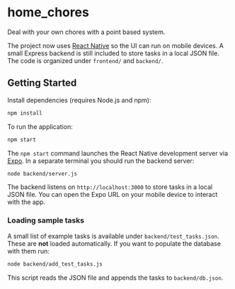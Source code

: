# home_chores

Deal with your own chores with a point based system.

The project now uses [React Native](https://reactnative.dev/) so the UI can run on mobile devices.  A small Express backend is still included to store tasks in a local JSON file.  The code is organized under `frontend/` and `backend/`.

## Getting Started

Install dependencies (requires Node.js and npm):

```bash
npm install
```

To run the application:

```bash
npm start
```

The `npm start` command launches the React Native development server via [Expo](https://expo.dev/).  In a separate terminal you should run the backend server:

```bash
node backend/server.js
```

The backend listens on `http://localhost:3000` to store tasks in a local JSON file.  You can open the Expo URL on your mobile device to interact with the app.

### Loading sample tasks

A small list of example tasks is available under `backend/test_tasks.json`. These
are **not** loaded automatically. If you want to populate the database with them
run:

```bash
node backend/add_test_tasks.js
```

This script reads the JSON file and appends the tasks to `backend/db.json`.
